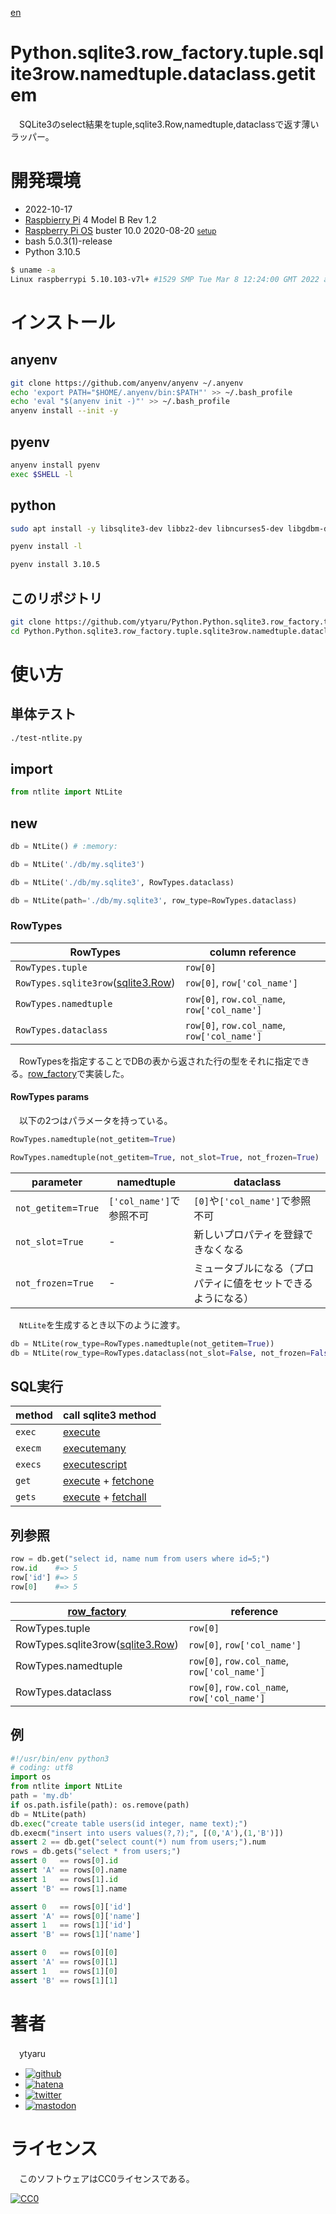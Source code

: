 [en](./README.md)

# Python.sqlite3.row_factory.tuple.sqlite3row.namedtuple.dataclass.__getitem__

　SQLite3のselect結果をtuple,sqlite3.Row,namedtuple,dataclassで返す薄いラッパー。

<!--

# デモ

* [demo](https://ytyaru.github.io/Python.Python.sqlite3.row_factory.tuple.sqlite3row.namedtuple.dataclass.__getitem__.20221017181058/)

![img](https://github.com/ytyaru/Python.Python.sqlite3.row_factory.tuple.sqlite3row.namedtuple.dataclass.__getitem__.20221017181058/blob/master/doc/0.png?raw=true)

# 特徴

* セールスポイント

-->

# 開発環境

* <time datetime="2022-10-17T18:10:37+0900">2022-10-17</time>
* [Raspbierry Pi](https://ja.wikipedia.org/wiki/Raspberry_Pi) 4 Model B Rev 1.2
* [Raspberry Pi OS](https://ja.wikipedia.org/wiki/Raspbian) buster 10.0 2020-08-20 <small>[setup](http://ytyaru.hatenablog.com/entry/2020/10/06/111111)</small>
* bash 5.0.3(1)-release
* Python 3.10.5

<!-- * Python 2.7.16 -->

```sh
$ uname -a
Linux raspberrypi 5.10.103-v7l+ #1529 SMP Tue Mar 8 12:24:00 GMT 2022 armv7l GNU/Linux
```

# インストール

## anyenv

```sh
git clone https://github.com/anyenv/anyenv ~/.anyenv
echo 'export PATH="$HOME/.anyenv/bin:$PATH"' >> ~/.bash_profile
echo 'eval "$(anyenv init -)"' >> ~/.bash_profile
anyenv install --init -y
```

## pyenv

```sh
anyenv install pyenv
exec $SHELL -l
```

## python

```sh
sudo apt install -y libsqlite3-dev libbz2-dev libncurses5-dev libgdbm-dev liblzma-dev libssl-dev tcl-dev tk-dev libreadline-dev
```

```sh
pyenv install -l
```
```sh
pyenv install 3.10.5
```


## このリポジトリ

```sh
git clone https://github.com/ytyaru/Python.Python.sqlite3.row_factory.tuple.sqlite3row.namedtuple.dataclass.__getitem__.20221017181058
cd Python.Python.sqlite3.row_factory.tuple.sqlite3row.namedtuple.dataclass.__getitem__.20221017181058/src
```

# 使い方

## 単体テスト

```sh
./test-ntlite.py
```

## import

```python
from ntlite import NtLite
```

## new

```python
db = NtLite() # :memory:
```
```python
db = NtLite('./db/my.sqlite3')
```
```python
db = NtLite('./db/my.sqlite3', RowTypes.dataclass)
```
```python
db = NtLite(path='./db/my.sqlite3', row_type=RowTypes.dataclass)
```

### RowTypes

RowTypes|column reference
--------|----------------
`RowTypes.tuple`|`row[0]`
`RowTypes.sqlite3row`([sqlite3.Row][])|`row[0]`, `row['col_name']`
`RowTypes.namedtuple`|`row[0]`, `row.col_name`, `row['col_name']`
`RowTypes.dataclass`|`row[0]`, `row.col_name`, `row['col_name']`

　RowTypesを指定することでDBの表から返された行の型をそれに指定できる。[row_factory][]で実装した。

#### RowTypes params

　以下の2つはパラメータを持っている。

```python
RowTypes.namedtuple(not_getitem=True)
```

```python
RowTypes.namedtuple(not_getitem=True, not_slot=True, not_frozen=True)
```

parameter|namedtuple|dataclass
---------|----------|---------
`not_getitem`=`True`|`['col_name']`で参照不可|`[0]`や`['col_name']`で参照不可
`not_slot`=`True`|-|新しいプロパティを登録できなくなる
`not_frozen`=`True`|-|ミュータブルになる（プロパティに値をセットできるようになる）

　`NtLite`を生成するとき以下のように渡す。

```python
db = NtLite(row_type=RowTypes.namedtuple(not_getitem=True))
db = NtLite(row_type=RowTypes.dataclass(not_slot=False, not_frozen=False))
```

## SQL実行

method|call sqlite3 method
------|-------------------
`exec`|[execute][]
`execm`|[executemany][]
`execs`|[executescript][]
`get`|[execute][] + [fetchone][]
`gets`|[execute][] + [fetchall][]

[execute]:https://docs.python.org/ja/3/library/sqlite3.html#sqlite3.Cursor.execute
[executemany]:https://docs.python.org/ja/3/library/sqlite3.html#sqlite3.Cursor.executemany
[executescript]:https://docs.python.org/ja/3/library/sqlite3.html#sqlite3.Connection.executescript
[fetchone]:https://docs.python.org/ja/3/library/sqlite3.html#sqlite3.Cursor.fetchone
[fetchall]:https://docs.python.org/ja/3/library/sqlite3.html#sqlite3.Cursor.fetchall
[fetchmany]:https://docs.python.org/ja/3/library/sqlite3.html#sqlite3.Cursor.fetchmany

## 列参照

```python
row = db.get("select id, name num from users where id=5;")
row.id    #=> 5
row['id'] #=> 5
row[0]    #=> 5
```

[row_factory][]|reference
---------------|---------
RowTypes.tuple|`row[0]`
RowTypes.sqlite3row([sqlite3.Row][])|`row[0]`, `row['col_name']`
RowTypes.namedtuple|`row[0]`, `row.col_name`, `row['col_name']`
RowTypes.dataclass|`row[0]`, `row.col_name`, `row['col_name']`

[namedtuple ver]:https://github.com/ytyaru/Python.sqlite3.row_factory.namedtuple.20221015151253
[namedtuple + getitem ver]:https://github.com/ytyaru/Python.sqlite3.row_factory.namedtuple.__getitem__.20221016095117
[dataclass + getitem ver]:https://github.com/ytyaru/Python.sqlite3.row_factory.dataclass.20221016164153

[sqlite3]:https://docs.python.org/ja/3/library/sqlite3.html
[row_factory]:https://docs.python.org/ja/3/library/sqlite3.html#sqlite3.Connection.row_factory
[sqlite3.Row]:https://docs.python.org/ja/3/library/sqlite3.html#sqlite3.Row
[__getitem__]:https://docs.python.org/ja/3/reference/datamodel.html#object.__getitem__
[cursor.description]:https://docs.python.org/ja/3/library/sqlite3.html#sqlite3.Cursor.description
[namedtuple]:https://docs.python.org/ja/3/library/collections.html#collections.namedtuple
[dataclass]:https://docs.python.org/ja/3/library/dataclasses.html
[mypy]:https://github.com/python/mypy

## 例

```python
#!/usr/bin/env python3
# coding: utf8
import os
from ntlite import NtLite
path = 'my.db'
if os.path.isfile(path): os.remove(path)
db = NtLite(path)
db.exec("create table users(id integer, name text);")
db.execm("insert into users values(?,?);", [(0,'A'),(1,'B')])
assert 2 == db.get("select count(*) num from users;").num
rows = db.gets("select * from users;")
assert 0   == rows[0].id
assert 'A' == rows[0].name
assert 1   == rows[1].id
assert 'B' == rows[1].name

assert 0   == rows[0]['id']
assert 'A' == rows[0]['name']
assert 1   == rows[1]['id']
assert 'B' == rows[1]['name']

assert 0   == rows[0][0]
assert 'A' == rows[0][1]
assert 1   == rows[1][0]
assert 'B' == rows[1][1]
```

<!--

# 注意

* 注意点など

-->

# 著者

　ytyaru

* [![github](http://www.google.com/s2/favicons?domain=github.com)](https://github.com/ytyaru "github")
* [![hatena](http://www.google.com/s2/favicons?domain=www.hatena.ne.jp)](http://ytyaru.hatenablog.com/ytyaru "hatena")
* [![twitter](http://www.google.com/s2/favicons?domain=twitter.com)](https://twitter.com/ytyaru1 "twitter")
* [![mastodon](http://www.google.com/s2/favicons?domain=mstdn.jp)](https://mstdn.jp/web/accounts/233143 "mastdon")

# ライセンス

　このソフトウェアはCC0ライセンスである。

[![CC0](http://i.creativecommons.org/p/zero/1.0/88x31.png "CC0")](http://creativecommons.org/publicdomain/zero/1.0/deed.ja)

